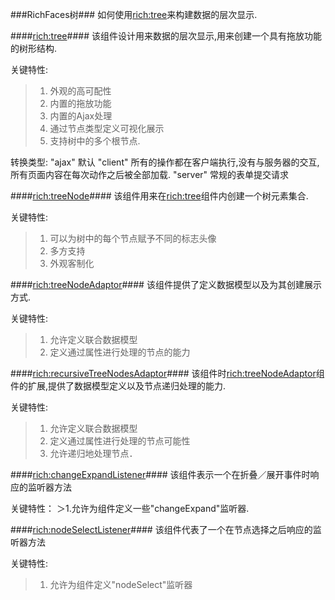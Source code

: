 ###RichFaces树###
如何使用<rich:tree>来构建数据的层次显示.

####<rich:tree>####
该组件设计用来数据的层次显示,用来创建一个具有拖放功能的树形结构.

关键特性:
>1. 外观的高可配性
>2. 内置的拖放功能
>3. 内置的Ajax处理
>4. 通过节点类型定义可视化展示
>5. 支持树中的多个根节点.


转换类型:
"ajax" 默认
"client" 所有的操作都在客户端执行,没有与服务器的交互,所有页面内容在每次动作之后被全部加载.
"server" 常规的表单提交请求




####<rich:treeNode>####
该组件用来在<rich:tree>组件内创建一个树元素集合.

关键特性:
>1. 可以为树中的每个节点赋予不同的标志头像
>2. 多方支持
>3. 外观客制化



####<rich:treeNodeAdaptor>####
该组件提供了定义数据模型以及为其创建展示方式.

关键特性:
>1. 允许定义联合数据模型
>2. 定义通过属性进行处理的节点的能力


####<rich:recursiveTreeNodesAdaptor>####
该组件时<rich:treeNodeAdaptor>组件的扩展,提供了数据模型定义以及节点递归处理的能力.

关键特性:
>1. 允许定义联合数据模型
>2. 定义通过属性进行处理的节点可能性
>3. 允许递归地处理节点．


####<rich:changeExpandListener>####
该组件表示一个在折叠／展开事件时响应的监听器方法

关键特性：
＞1.允许为组件定义一些"changeExpand"监听器.


####<rich:nodeSelectListener>####
该组件代表了一个在节点选择之后响应的监听器方法

关键特性:
>1. 允许为组件定义"nodeSelect"监听器


